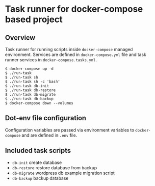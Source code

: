 # Task runner for docker-compose based project

## Overview

Task runner for running scripts inside `docker-compose` managed environment. Services are defined in `docker-compose.yml` file and task runner services in `docker-compose.tasks.yml`.

```
$ docker-compose up -d
$ ./run-task
$ ./run-task sh
$ ./run-task sh -c 'bash'
$ ./run-task db-init
$ ./run-task db-restore
$ ./run-task db-migrate
$ ./run-task db-backup
$ docker-compose down --volumes
```

## Dot-env file configuration

Configuration variables are passed via environment variables to `docker-compose` and are defined in `.env` file.

## Included task scripts

- `db-init` create database
- `db-restore` restore database from backup
- `db-migrate` wordpress db example migration script
- `db-backup` backup database
